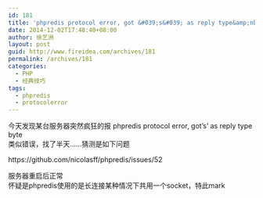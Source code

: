 ```yaml
---
id: 181
title: 'phpredis protocol error, got &#039;s&#039; as reply type&amp;nbsp'
date: 2014-12-02T17:48:40+08:00
author: 徐艺洲
layout: post
guid: http://www.fireidea.com/archives/181
permalink: /archives/181
categories:
  - PHP
  - 经典技巧
tags:
  - phpredis
  - protocolerror
---
```

<div id="sina_keyword_ad_area2" class="articalContent   newfont_family">
  <div>
    今天发现某台服务器突然疯狂的报 phpredis protocol error, got&#8217;s&#8217; as reply type byte
  </div>
  
  <div>
    类似错误，找了半天……猜测是如下问题
  </div>
  
  <div>
  </div>
  
  <p>
    https://github.com/nicolasff/phpredis/issues/52
  </p>
  
  <div>
  </div>
  
  <div>
    服务器重启后正常
  </div>
  
  <div>
    怀疑是phpredis使用的是长连接某种情况下共用一个socket，特此mark
  </div>